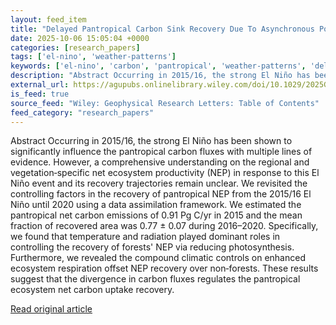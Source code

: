 ```yaml
---
layout: feed_item
title: "Delayed Pantropical Carbon Sink Recovery Due To Asynchronous Post‐El Niño Photosynthesis and Respiration Trajectories"
date: 2025-10-06 15:05:04 +0000
categories: [research_papers]
tags: ['el-nino', 'weather-patterns']
keywords: ['el-nino', 'carbon', 'pantropical', 'weather-patterns', 'delayed']
description: "Abstract Occurring in 2015/16, the strong El Niño has been shown to significantly influence the pantropical carbon fluxes with multiple lines of evidence"
external_url: https://agupubs.onlinelibrary.wiley.com/doi/10.1029/2025GL116236?af=R
is_feed: true
source_feed: "Wiley: Geophysical Research Letters: Table of Contents"
feed_category: "research_papers"
---
```


Abstract Occurring in 2015/16, the strong El Niño has been shown to significantly influence the pantropical carbon fluxes with multiple lines of evidence. However, a comprehensive understanding on the regional and vegetation‐specific net ecosystem productivity (NEP) in response to this El Niño event and its recovery trajectories remain unclear. We revisited the controlling factors in the recovery of pantropical NEP from the 2015/16 El Niño until 2020 using a data assimilation framework. We estimated the pantropical net carbon emissions of 0.91 Pg C/yr in 2015 and the mean fraction of recovered area was 0.77 ± 0.07 during 2016–2020. Specifically, we found that temperature and radiation played dominant roles in controlling the recovery of forests' NEP via reducing photosynthesis. Furthermore, we revealed the compound climatic controls on enhanced ecosystem respiration offset NEP recovery over non‐forests. These results suggest that the divergence in carbon fluxes regulates the pantropical ecosystem net carbon uptake recovery.

[Read original article](https://agupubs.onlinelibrary.wiley.com/doi/10.1029/2025GL116236?af=R)
